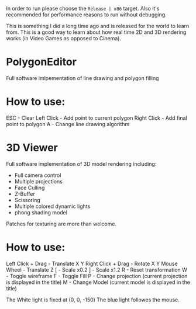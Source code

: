 In order to run please choose the `Release | x86` target.
Also it's recommended for performance reasons to run without debugging.

This is something I did a long time ago and is released for the world
to learn from. This is a good way to learn about how real time 2D and 3D rendering works (in Video Games as opposed to Cinema).

# PolygonEditor

Full software imlpementation of line drawing and polygon filling

How to use:
===========
ESC - Clear
Left Click - Add point to current polygon
Right Click - Add final point to polygon
A - Change line drawing algorithm

# 3D Viewer

Full software implementation of 3D model rendering including:
- Full camera control
- Multiple projections
- Face Culling
- Z-Buffer
- Scissoring
- Multiple colored dynamic lights
- phong shading model

Patches for texturing are more than welcome.

How to use:
===========
Left Click + Drag - Translate X Y
Right Click + Drag - Rotate X Y
Mouse Wheel - Translate Z
[ - Scale x0.2
] - Scale x1.2
R - Reset transformation
W - Toggle wireframe
F - Toggle Fill
P - Change projection (current projection is displayed in the title)
M - Change Model (current model is displayed in the title)

The White light is fixed at (0, 0, -150)
The blue light followes the mouse.
